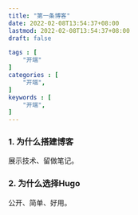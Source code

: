 ```yaml
---
title: "第一条博客"
date: 2022-02-08T13:54:37+08:00
lastmod: 2022-02-08T13:54:37+08:00
draft: false

tags : [
    "开端"
]
categories : [
    "开端",
]
keywords : [
    "开端",
]
---
```


### 1. 为什么搭建博客

展示技术、留做笔记。

### 2. 为什么选择Hugo

公开、简单、好用。
